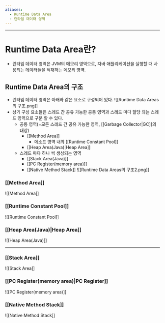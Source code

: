```yaml
---
aliases:
  - Runtime Data Area
  - 런타임 데이터 영역
---
```

---
# Runtime Data Area란?
- 런타임 데이터 영역은 JVM의 메모리 영역으로, 자바 애플리케이션을 실행할 때 사용되는 데이터들을 적재하는 메모리 영역.

## Runtime Data Area의 구조
- 런타임 데이터 영역은 아래와 같은 요소로 구성되어 있다. 
![[Runtime Data Areas의 구조.png]]
- 상기 구성 요소들은 스레드 간 공유 가능한 공통 영역과 스레드 마다 할당 되는 스레드 영역으로 구분 할 수 있다. 
	- 공통 영역(=모든 스레드 간 공유 가능한 영역, [[Garbage Collector|GC]]의 대상)
		- [[Method Area]]
			- 메소드 영역 내의 [[Runtime Constant Pool]]
		- [[Heap Area(Java)|Heap Area]]
	- 스레드 마다 하나 씩 생성되는 영역
		- [[Stack Area(Java)]]
		- [[PC Register(memory area)]]
		- [[Native Method Stack]]
![[Runtime Data Areas의 구조2.png]]
### [[Method Area]]
![[Method Area]]


### [[Runtime Constant Pool]]
![[Runtime Constant Pool]]


### [[Heap Area(Java)|Heap Area]]
![[Heap Area(Java)]]


---
### [[Stack Area]]
![[Stack Area]]


### [[PC Register(memory area)|PC Register]]
![[PC Register(memory area)]]


### [[Native Method Stack]]
![[Native Method Stack]]